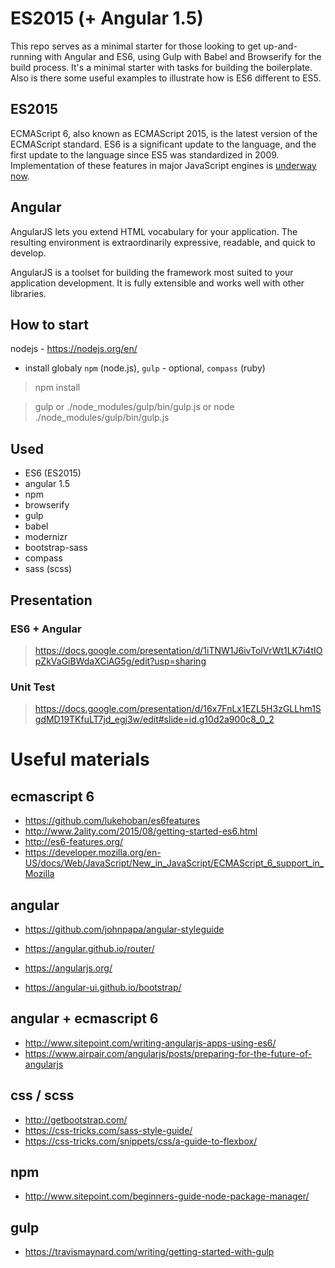 # ES2015 (+ Angular 1.5)

This repo serves as a minimal starter for those looking to get up-and-running with Angular and ES6, using Gulp with Babel and Browserify for the build process.
It's a minimal starter with tasks for building the boilerplate.
Also is there some useful examples to illustrate how is ES6 different to ES5.

## ES2015
ECMAScript 6, also known as ECMAScript 2015, is the latest version of the ECMAScript standard. ES6 is a significant update to the language, and the first update to the language since ES5 was standardized in 2009. Implementation of these features in major JavaScript engines is [underway now](http://kangax.github.io/es5-compat-table/es6/).

## Angular
AngularJS lets you extend HTML vocabulary for your application. The resulting environment is extraordinarily expressive, readable, and quick to develop.

AngularJS is a toolset for building the framework most suited to your application development. It is fully extensible and works well with other libraries. 

## How to start
nodejs - https://nodejs.org/en/

- install globaly `npm` (node.js), `gulp` - optional, `compass` (ruby)

> npm install

> gulp or ./node_modules/gulp/bin/gulp.js or node ./node_modules/gulp/bin/gulp.js



## Used
- ES6 (ES2015)
- angular 1.5
- npm
- browserify
- gulp
- babel
- modernizr
- bootstrap-sass
- compass
- sass (scss)

## Presentation

### ES6 + Angular

> https://docs.google.com/presentation/d/1iTNW1J6ivTolVrWt1LK7i4tIOpZkVaGiBWdaXCiAG5g/edit?usp=sharing

### Unit Test

> https://docs.google.com/presentation/d/16x7FnLx1EZL5H3zGLLhm1SgdMD19TKfuLT7jd_egj3w/edit#slide=id.g10d2a900c8_0_2


# Useful materials

## ecmascript 6
- https://github.com/lukehoban/es6features
- http://www.2ality.com/2015/08/getting-started-es6.html
- http://es6-features.org/
- https://developer.mozilla.org/en-US/docs/Web/JavaScript/New_in_JavaScript/ECMAScript_6_support_in_Mozilla

## angular
- https://github.com/johnpapa/angular-styleguide
- https://angular.github.io/router/
- https://angularjs.org/

- https://angular-ui.github.io/bootstrap/

## angular + ecmascript 6
- http://www.sitepoint.com/writing-angularjs-apps-using-es6/
- https://www.airpair.com/angularjs/posts/preparing-for-the-future-of-angularjs

## css / scss
- http://getbootstrap.com/
- https://css-tricks.com/sass-style-guide/
- https://css-tricks.com/snippets/css/a-guide-to-flexbox/

## npm
- http://www.sitepoint.com/beginners-guide-node-package-manager/

## gulp
- https://travismaynard.com/writing/getting-started-with-gulp
